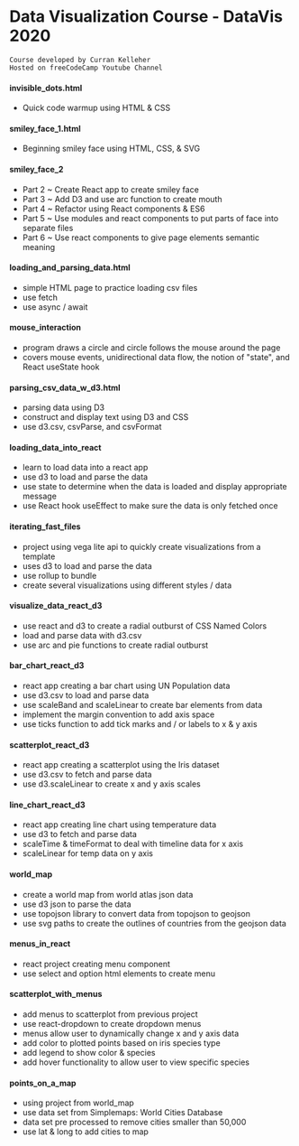 # Data Visualization Course - DataVis 2020

    Course developed by Curran Kelleher
    Hosted on freeCodeCamp Youtube Channel

#### invisible_dots.html  
* Quick code warmup using HTML & CSS  

#### smiley_face_1.html  
* Beginning smiley face using HTML, CSS, & SVG  

#### smiley_face_2  
* Part 2 ~ Create React app to create smiley face  
* Part 3 ~ Add D3 and use arc function to create mouth  
* Part 4 ~ Refactor using React components & ES6  
* Part 5 ~ Use modules and react components to put parts of face into separate files  
* Part 6 ~ Use react components to give page elements semantic meaning  

#### loading_and_parsing_data.html  
* simple HTML page to practice loading csv files  
* use fetch  
* use async / await  

#### mouse_interaction  
* program draws a circle and circle follows the mouse around the page  
* covers mouse events, unidirectional data flow, the notion of "state", and React useState hook  
    
#### parsing_csv_data_w_d3.html  
* parsing data using D3  
* construct and display text using D3 and CSS  
* use d3.csv, csvParse, and csvFormat  
    
#### loading_data_into_react  
* learn to load data into a react app  
* use d3 to load and parse the data  
* use state to determine when the data is loaded and display appropriate message  
* use React hook useEffect to make sure the data is only fetched once  

#### iterating_fast_files  
* project using vega lite api to quickly create visualizations from a template  
* uses d3 to load and parse the data  
* use rollup to bundle  
* create several visualizations using different styles / data  

#### visualize_data_react_d3  
* use react and d3 to create a radial outburst of CSS Named Colors  
* load and parse data with d3.csv 
* use arc and pie functions to create radial outburst

#### bar_chart_react_d3  
* react app creating a bar chart using UN Population data  
* use d3.csv to load and parse data  
* use scaleBand and scaleLinear to create bar elements from data  
* implement the margin convention to add axis space  
* use ticks function to add tick marks and / or labels to x & y axis   

#### scatterplot_react_d3  
* react app creating a scatterplot using the Iris dataset  
* use d3.csv to fetch and parse data  
* use d3.scaleLinear to create x and y axis scales  

#### line_chart_react_d3  
* react app creating line chart using temperature data  
* use d3 to fetch and parse data  
* scaleTime & timeFormat to deal with timeline data for x axis  
* scaleLinear for temp data on y axis  

#### world_map  
* create a world map from world atlas json data  
* use d3 json to parse the data  
* use topojson library to convert data from topojson to geojson  
* use svg paths to create the outlines of countries from the geojson data  

#### menus_in_react  
* react project creating menu component 
* use select and option html elements to create menu  

#### scatterplot_with_menus  
* add menus to scatterplot from previous project 
* use react-dropdown to create dropdown menus 
* menus allow user to dynamically change x and y axis data
* add color to plotted points based on iris species type
* add legend to show color & species
* add hover functionality to allow user to view specific species

#### points_on_a_map
* using project from world_map
* use data set from Simplemaps: World Cities Database
* data set pre processed to remove cities smaller than 50,000
* use lat & long to add cities to map